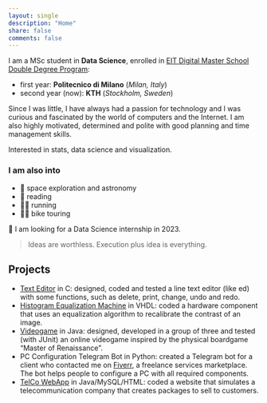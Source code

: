 ```yaml
---
layout: single
description: "Home"
share: false
comments: false
---
```


I am a MSc student in **Data Science**, enrolled in [EIT Digital Master School Double Degree Program](https://masterschool.eitdigital.eu/data-science): 
* first year: **Politecnico di Milano** (_Milan, Italy_) 
* second year (now): **KTH** (_Stockholm, Sweden_)

Since I was little, I have always had a passion for technology and I was curious and fascinated by the world of computers and the Internet. I am also highly motivated, determined and polite with good planning and time management skills.

Interested in stats, data science and visualization.

### I am also into
* 🔭 space exploration and astronomy 
* 📖 reading 
* 🏃🏻 running
* 🚴🏻 bike touring 

💼 I am looking for a Data Science internship in 2023.

>Ideas are worthless. Execution plus idea is everything.

## Projects
* [Text Editor](https://github.com/fillics/API-Project2020) in C: designed, coded and tested a line text editor (like ed) with some functions, such as delete, print, change, undo and redo. 
* [Histogram Equalization Machine](https://github.com/fillics/Histogram-Equalization-Machine) in VHDL: coded a hardware component that uses an equalization algorithm to recalibrate the contrast of an image. 
* [Videogame](https://github.com/fillics/ingswAM2021-calio-bartolozzi-caleffi) in Java: designed, developed in a group of three and tested (with JUnit) an online videogame inspired by the physical boardgame “Master of Renaissance”. 
* PC Configuration Telegram Bot in Python: created a Telegram bot for a client who contacted me on [Fiverr](https://www.fiverr.com), a freelance services marketplace. The bot helps people to configure a PC with all required components. 
* [TelCo WebApp](https://github.com/fillics/DB2_Project_BagnoliCalio) in Java/MySQL/HTML: coded a website that simulates a telecommunication company that creates packages to sell to customers.

